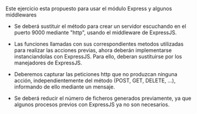 Este ejercicio esta propuesto para usar el módulo Express y algunos middlewares

* Se deberá sustituir el método para crear un servidor escuchando en el puerto 9000 mediante "http",
usando el middleware de ExpressJS.

* Las funciones llamadas con sus correspondientes metodos utilizadas para realizar las acciones previas,
ahora deberán implementarse instanciandolas con ExpressJS. Para ello, deberan sustituirse por los manejadores de ExpressJS.

* Deberemos capturar las peticiones http que no produzcan ninguna acción, independientemente del método (POST, GET, DELETE, ...),
informando de ello mediante un mensaje.

* Se deberá reducir el número de ficheros generados previamente, ya que algunos procesos previos con ExpressJS ya no son
necesarios.